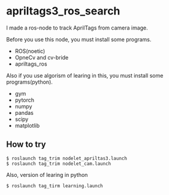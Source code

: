 # apriltags3_ros_search
I made a ros-node to track AprilTags from camera image.

Before you use this node, you must install some programs.
  * ROS(noetic)
  * OpneCv and cv-bride
  * apriltags_ros

Also if you use algorism of learing in this, you must install some programs(python).
  * gym
  * pytorch
  * numpy
  * pandas
  * scipy
  * matplotlib
  
## How to try 

  `$ roslaunch tag_trim nodelet_apriltas3.launch`  
  `$ roslaunch tag_trim nodelet_cam.launch`  
   
  Also, version of learing in python  
  
  `$ roslaunch tag_tirm learning.launch`  
